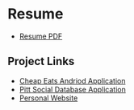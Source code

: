 # Resume
  - [Resume PDF](https://github.com/NathanRHall97/Resume/blob/master/NRHResume.pdf)
## Project Links
  - [Cheap Eats Andriod Application](https://github.com/NathanRHall97/Cheap-Eats-Application) <br/>
  - [Pitt Social Database Application](https://github.com/NathanRHall97/PittSocial)
  - [Personal Website](https://nathanrhall97.github.io/PersonalWebsite/)
